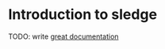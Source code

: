 # Introduction to sledge

TODO: write [great documentation](http://jacobian.org/writing/great-documentation/what-to-write/)
